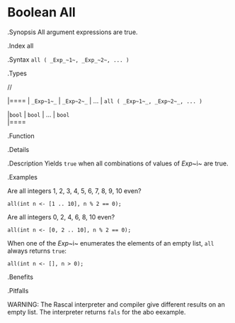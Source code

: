 # Boolean All

.Synopsis
All argument expressions are true.

.Index
all

.Syntax
`all ( _Exp_~1~, _Exp_~2~, ... )`

.Types

//

|====
| `_Exp~1~_` | `_Exp~2~_` | ... | `all ( _Exp~1~_, _Exp~2~_, ... )`

|`bool`     | `bool`    | ... | `bool`                          
|====

.Function

.Details

.Description
Yields `true` when all combinations of values of _Exp_~i~ are true.

.Examples

Are all integers 1, 2, 3, 4, 5, 6, 7, 8, 9, 10 even?
```rascal-shell,continue
all(int n <- [1 .. 10], n % 2 == 0);
```
Are all integers 0, 2, 4, 6, 8, 10 even?
```rascal-shell,continue
all(int n <- [0, 2 .. 10], n % 2 == 0);
```

When one of the _Exp_~i~ enumerates the elements of an empty list, `all` always returns `true`:
```rascal-shell
all(int n <- [], n > 0);
```

.Benefits

.Pitfalls

WARNING: The Rascal interpreter and compiler give different results on an empty list. 
The interpreter returns `fals` for the abo eexample.
